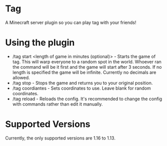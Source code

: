 # Tag
A Minecraft server plugin so you can play tag with your friends!
 

# Using the plugin
* /tag start <length of game in minutes (optional)> - Starts the game of tag. This will warp everyone to a random spot in the world. Whoever ran the command will be it first and the game will start after 3 seconds. If no length is specified the game will be infinite. Currently no decimals are allowed.
* /tag stop - Stops the game and returns you to your original position.
* /tag coordiantes <x> <z> - Sets coordinates to use. Leave blank for random coordinates.
* /tag reload - Reloads the config. It's recommended to change the config with commands rather than edit it manually.

# Supported Versions
Currently, the only supported versions are 1.16 to 1.13.
